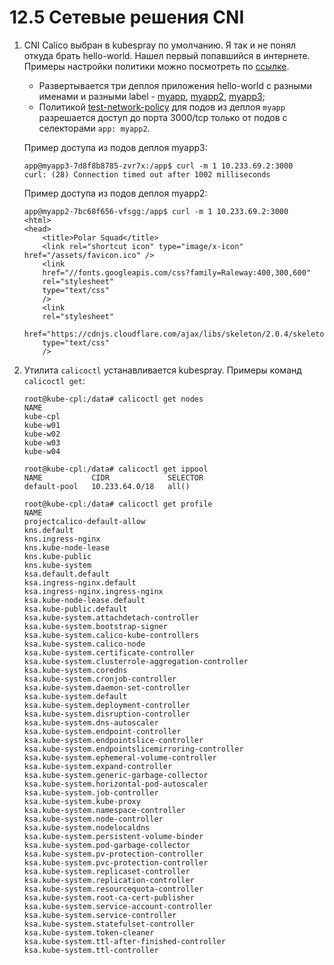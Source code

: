 # 12.5 Сетевые решения CNI

1. CNI Calico выбран в kubespray по умолчанию. Я так и не понял откуда брать hello-world. Нашел первый попавшийся в интернете. Примеры настройки политики можно посмотреть по [ссылке](example).
   - Развертывается три деплоя приложения hello-world с разными именами и разными label - [myapp](example/myapp.yaml), [myapp2](example/myapp2.yaml), [myapp3](example/myapp3.yaml);
   - Политикой [test-network-policy](example/netpol.yaml) для подов из деплоя `myapp` разрешается доступ до порта 3000/tcp только от подов с селекторами `app: myapp2`.

    Пример доступа из подов деплоя myapp3:
    ```
    app@myapp3-7d8f8b8785-zvr7x:/app$ curl -m 1 10.233.69.2:3000
    curl: (28) Connection timed out after 1002 milliseconds
    ```
    Пример доступа из подов деплоя myapp2:
    ```
    app@myapp2-7bc68f656-vfsgg:/app$ curl -m 1 10.233.69.2:3000
    <html>
    <head>
        <title>Polar Squad</title>
        <link rel="shortcut icon" type="image/x-icon" href="/assets/favicon.ico" />
        <link
        href="//fonts.googleapis.com/css?family=Raleway:400,300,600"
        rel="stylesheet"
        type="text/css"
        />
        <link
        rel="stylesheet"
        href="https://cdnjs.cloudflare.com/ajax/libs/skeleton/2.0.4/skeleton.min.css"
        type="text/css"
        />
    ```   
2. Утилита `calicoctl` устанавливается kubespray. 
   Примеры команд `calicoctl get`:
    ```
    root@kube-cpl:/data# calicoctl get nodes
    NAME
    kube-cpl
    kube-w01
    kube-w02
    kube-w03
    kube-w04

    root@kube-cpl:/data# calicoctl get ippool
    NAME           CIDR             SELECTOR
    default-pool   10.233.64.0/18   all()

    root@kube-cpl:/data# calicoctl get profile
    NAME
    projectcalico-default-allow
    kns.default
    kns.ingress-nginx
    kns.kube-node-lease
    kns.kube-public
    kns.kube-system
    ksa.default.default
    ksa.ingress-nginx.default
    ksa.ingress-nginx.ingress-nginx
    ksa.kube-node-lease.default
    ksa.kube-public.default
    ksa.kube-system.attachdetach-controller
    ksa.kube-system.bootstrap-signer
    ksa.kube-system.calico-kube-controllers
    ksa.kube-system.calico-node
    ksa.kube-system.certificate-controller
    ksa.kube-system.clusterrole-aggregation-controller
    ksa.kube-system.coredns
    ksa.kube-system.cronjob-controller
    ksa.kube-system.daemon-set-controller
    ksa.kube-system.default
    ksa.kube-system.deployment-controller
    ksa.kube-system.disruption-controller
    ksa.kube-system.dns-autoscaler
    ksa.kube-system.endpoint-controller
    ksa.kube-system.endpointslice-controller
    ksa.kube-system.endpointslicemirroring-controller
    ksa.kube-system.ephemeral-volume-controller
    ksa.kube-system.expand-controller
    ksa.kube-system.generic-garbage-collector
    ksa.kube-system.horizontal-pod-autoscaler
    ksa.kube-system.job-controller
    ksa.kube-system.kube-proxy
    ksa.kube-system.namespace-controller
    ksa.kube-system.node-controller
    ksa.kube-system.nodelocaldns
    ksa.kube-system.persistent-volume-binder
    ksa.kube-system.pod-garbage-collector
    ksa.kube-system.pv-protection-controller
    ksa.kube-system.pvc-protection-controller
    ksa.kube-system.replicaset-controller
    ksa.kube-system.replication-controller
    ksa.kube-system.resourcequota-controller
    ksa.kube-system.root-ca-cert-publisher
    ksa.kube-system.service-account-controller
    ksa.kube-system.service-controller
    ksa.kube-system.statefulset-controller
    ksa.kube-system.token-cleaner
    ksa.kube-system.ttl-after-finished-controller
    ksa.kube-system.ttl-controller
    ```
